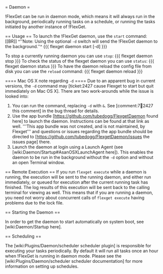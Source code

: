 = Daemon =

!FlexGet can be run in daemon mode, which means it will always run in the background, periodically running tasks on a schedule, or running the tasks initiated by another instance of !FlexGet.

== Usage ==
To launch the !FlexGet daemon, use the `start` command:
[[BR]]
^''Note: Using the optional `-d` switch will send the !FlexGet daemon to the background.''^
{{{
flexget daemon start [-d]
}}}


To stop a currently running daemon you can use `stop`:
{{{
flexget daemon stop
}}}
To check the status of the flexget daemon you can use `status`:
{{{
flexget daemon status
}}}
To have the daemon reload the config file from disk you can use the `reload` command:
{{{
flexget daemon reload
}}}

==== Mac OS X note regarding `-d` ====
Due to an apparent bug in current versions, the `-d` command may [ticket:2427 cause Flexget to start but quit immediately on Mac OS X]. There are two work-arounds while the issue is looked into:
1. You can run the command, replacing `-d` with `&`. See [comment:7:ticket:2427 this comment] in the bug thread for details.
2. Use the app bundle [https://github.com/tubedogg/FlexgetDaemon found here] to launch the daemon. Instructions can be found at that link as well. '''This app bundle was not created, and is not maintained, by Flexget''' and questions or issues regarding the app bundle should be directed to [https://github.com/tubedogg/FlexgetDaemon/issues the issues page] there.
3. Launch the daemon at login using a Launch Agent (see [wiki:Daemon/Startup#AsanOSXLaunchAgent here]). This enables the daemon to be run in the background without the `-d` option and without an open Terminal window.

== Remote Execution ==
If you run `flexget execute` while a daemon is running, the execution will be sent to the running daemon, and either run immediately, or queued for execution after the current running task has finished. The log results of this execution will be sent back to the calling terminal for viewing as well. This means that if you are running a daemon, you need not worry about concurrent calls of `flexget execute` having problems due to the lock file.

== Starting the Daemon ==

In order to get the daemon to start automatically on system boot, see [wiki:Daemon/Startup here].

== Scheduling ==

The [wiki:Plugins/Daemon/scheduler scheduler plugin] is responsible for executing your tasks periodically. By default it will run all tasks once an hour when !FlexGet is running in daemon mode. Please see the [wiki:Plugins/Daemon/scheduler scheduler documentation] for more information on setting up schedules.